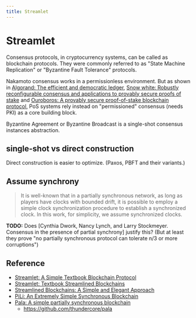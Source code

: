 ```yaml
---
title: Streamlet
---
```


# Streamlet

Consensus protocols, in cryptocurrency systems, can be called as blockchain protocols. They were commonly referred to as "State Machine Replication" or "Byzantine Fault Tolerance" protocols.

Nakamoto consensus works in a permissionless environment. But as shown in [Algorand: The efficient and democratic ledger](https://arxiv.org/abs/1607.01341), [Snow white: Robustly reconfigurable consensus and applications to provably secure proofs of stake]() and [ Ouroboros: A provably secure proof-of-stake blockchain protocol](), PoS systems rely instead on "permissioned" consensus (needs PKI) as a core building block.

Byzantine Agreement or Byzantine Broadcast is a single-shot consensus instances abstraction.

## single-shot vs direct construction
Direct construction is easier to optimize. (Paxos, PBFT and their variants.)

## Assume synchrony
> It is well-known that in a partially synchronous network, as long as players have clocks with bounded drift, it is possible to employ a simple clock synchronization procedure to establish a synchronized clock. In this work, for simplicity, we assume synchronized clocks.

__TODO:__ Does [Cynthia Dwork, Nancy Lynch, and Larry Stockmeyer. Consensus in the presence of partial synchrony] justify this? (But at least they prove "no partially synchronous protocol can tolerate n/3 or more corruptions")


## Reference

+ [Streamlet: A Simple Textbook Blockchain Protocol](https://decentralizedthoughts.github.io/2020-05-14-streamlet/)
+ [Streamlet: Textbook Streamlined Blockchains](https://eprint.iacr.org/2020/088)
+ [Streamlined Blockchains: A Simple and Elegant Approach](https://eprint.iacr.org/2020/087)
+ [PiLi: An Extremely Simple Synchronous Blockchain](https://eprint.iacr.org/2018/980)
+ [Pala: A simple partially synchronous blockchain](https://eprint.iacr.org/2018/981)
    * https://github.com/thundercore/pala